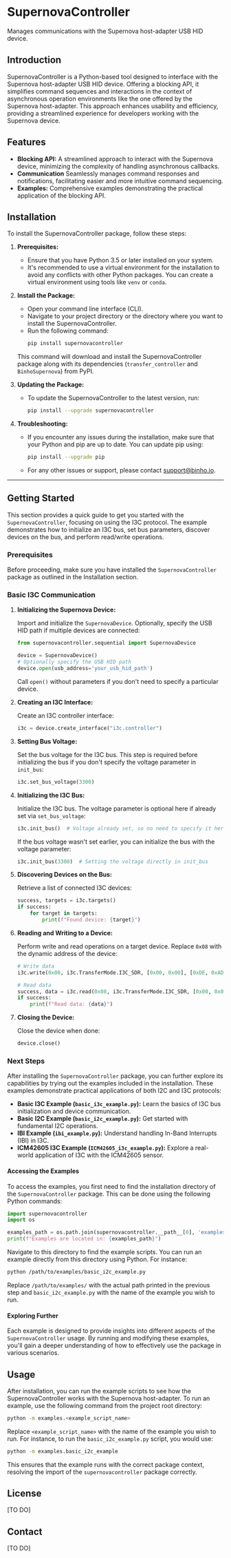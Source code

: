 # SupernovaController
Manages communications with the Supernova host-adapter USB HID device.

## Introduction
SupernovaController is a Python-based tool designed to interface with the Supernova host-adapter USB HID device. Offering a blocking API, it simplifies command sequences and interactions in the context of asynchronous operation environments like the one offered by the Supernova host-adapter. This approach enhances usability and efficiency, providing a streamlined experience for developers working with the Supernova device.

## Features
- **Blocking API:** A streamlined approach to interact with the Supernova device, minimizing the complexity of handling asynchronous callbacks.
- **Communication** Seamlessly manages command responses and notifications, facilitating easier and more intuitive command sequencing.
- **Examples:** Comprehensive examples demonstrating the practical application of the blocking API.

## Installation

To install the SupernovaController package, follow these steps:

1. **Prerequisites:**
   - Ensure that you have Python 3.5 or later installed on your system.
   - It's recommended to use a virtual environment for the installation to avoid any conflicts with other Python packages. You can create a virtual environment using tools like `venv` or `conda`.

2. **Install the Package:**
   - Open your command line interface (CLI).
   - Navigate to your project directory or the directory where you want to install the SupernovaController.
   - Run the following command:
     ```sh
     pip install supernovacontroller
     ```

    This command will download and install the SupernovaController package along with its dependencies (`transfer_controller` and `BinhoSupernova`) from PyPI.

3. **Updating the Package:**
   - To update the SupernovaController to the latest version, run:
     ```sh
     pip install --upgrade supernovacontroller
     ```

4. **Troubleshooting:**
   - If you encounter any issues during the installation, make sure that your Python and pip are up to date. You can update pip using:
     ```sh
     pip install --upgrade pip
     ```
   - For any other issues or support, please contact [support@binho.io](mailto:support@binho.io).

---
## Getting Started

This section provides a quick guide to get you started with the `SupernovaController`, focusing on using the I3C protocol. The example demonstrates how to initialize an I3C bus, set bus parameters, discover devices on the bus, and perform read/write operations.

### Prerequisites

Before proceeding, make sure you have installed the `SupernovaController` package as outlined in the Installation section.

### Basic I3C Communication

1. **Initializing the Supernova Device:**

   Import and initialize the `SupernovaDevice`. Optionally, specify the USB HID path if multiple devices are connected:

   ```python
   from supernovacontroller.sequential import SupernovaDevice

   device = SupernovaDevice()
   # Optionally specify the USB HID path
   device.open(usb_address='your_usb_hid_path')
   ```

   Call `open()` without parameters if you don't need to specify a particular device.

2. **Creating an I3C Interface:**

   Create an I3C controller interface:

   ```python
   i3c = device.create_interface("i3c.controller")
   ```

3. **Setting Bus Voltage:**

   Set the bus voltage for the I3C bus. This step is required before initializing the bus if you don't specify the voltage parameter in `init_bus`:

   ```python
   i3c.set_bus_voltage(3300)
   ```

4. **Initializing the I3C Bus:**

   Initialize the I3C bus. The voltage parameter is optional here if already set via `set_bus_voltage`:

   ```python
   i3c.init_bus()  # Voltage already set, so no need to specify it here
   ```

   If the bus voltage wasn't set earlier, you can initialize the bus with the voltage parameter:

   ```python
   i3c.init_bus(3300)  # Setting the voltage directly in init_bus
   ```

5. **Discovering Devices on the Bus:**

   Retrieve a list of connected I3C devices:

   ```python
   success, targets = i3c.targets()
   if success:
       for target in targets:
           print(f"Found device: {target}")
   ```

6. **Reading and Writing to a Device:**

   Perform write and read operations on a target device. Replace `0x08` with the dynamic address of the device:

   ```python
   # Write data
   i3c.write(0x08, i3c.TransferMode.I3C_SDR, [0x00, 0x00], [0xDE, 0xAD, 0xBE, 0xEF])

   # Read data
   success, data = i3c.read(0x08, i3c.TransferMode.I3C_SDR, [0x00, 0x00], 4)
   if success:
       print(f"Read data: {data}")
   ```

7. **Closing the Device:**

   Close the device when done:

   ```python
   device.close()
   ```

### Next Steps

After installing the `SupernovaController` package, you can further explore its capabilities by trying out the examples included in the installation. These examples demonstrate practical applications of both I2C and I3C protocols:

- **Basic I3C Example (`basic_i3c_example.py`):** Learn the basics of I3C bus initialization and device communication.
- **Basic I2C Example (`basic_i2c_example.py`):** Get started with fundamental I2C operations.
- **IBI Example (`ibi_example.py`):** Understand handling In-Band Interrupts (IBI) in I3C.
- **ICM42605 I3C Example (`ICM42605_i3c_example.py`):** Explore a real-world application of I3C with the ICM42605 sensor.

#### Accessing the Examples

To access the examples, you first need to find the installation directory of the `SupernovaController` package. This can be done using the following Python commands:

```python
import supernovacontroller
import os

examples_path = os.path.join(supernovacontroller.__path__[0], 'examples')
print(f"Examples are located in: {examples_path}")
```

Navigate to this directory to find the example scripts. You can run an example directly from this directory using Python. For instance:

```sh
python /path/to/examples/basic_i2c_example.py
```

Replace `/path/to/examples/` with the actual path printed in the previous step and `basic_i2c_example.py` with the name of the example you wish to run.

#### Exploring Further

Each example is designed to provide insights into different aspects of the `SupernovaController` usage. By running and modifying these examples, you'll gain a deeper understanding of how to effectively use the package in various scenarios.

## Usage
After installation, you can run the example scripts to see how the SupernovaController works with the Supernova host-adapter. To run an example, use the following command from the project root directory:

```sh
python -m examples.<example_script_name>
```

Replace `<example_script_name>` with the name of the example you wish to run. For instance, to run the `basic_i2c_example.py` script, you would use:

```sh
python -m examples.basic_i2c_example
```

This ensures that the example runs with the correct package context, resolving the import of the `supernovacontroller` package correctly.

## License
[TO DO]

## Contact
[TO DO]
